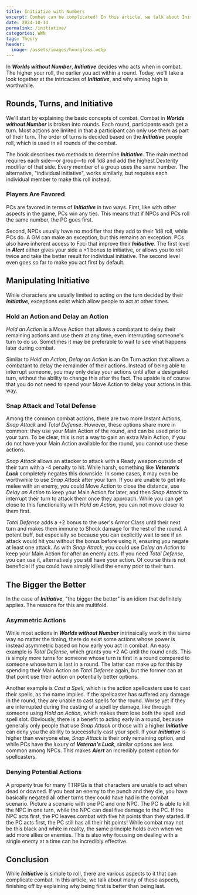 ```yaml
---
title: Initiative with Numbers
excerpt: Combat can be complicated! In this article, we talk about Initiative, finishing off explaining why being first is better than being last.
date: 2024-10-14
permalink: /initiative/
categories: WWN
tags: Theory
header:
  image: /assets/images/hourglass.webp
---
```

In ***Worlds without Number***, ***Initiative*** decides who acts when in combat. The higher your roll, the earlier you act within a round. Today, we'll take a look together at the intricacies of ***Initiative***, and why aiming high is worthwhile.
## Rounds, Turns, and Initiative
We'll start by explaining the basic concepts of combat. Combat in ***Worlds without Number*** is broken into rounds. Each round, participants each get a turn. Most actions are limited in that a participant can only use them as part of their turn. The order of turns is decided based on the ***Initiative*** people roll, which is used in all rounds of the combat.

The book describes two methods to determine ***Initiative***. The main method requires each side—or group—to roll 1d8 and add the highest Dexterity modifier of that side. Every member of a group uses the same number. The alternative, "individual initiative", works similarly, but requires each individual member to make this roll instead. 
### Players Are Favored
PCs are favored in terms of ***Initiative*** in two ways. First, like with other aspects in the game, PCs win any ties. This means that if NPCs and PCs roll the same number, the PC goes first. 

Second, NPCs usually have no modifier that they add to their 1d8 roll, while PCs do. A GM can make an exception, but this remains an exception. PCs also have inherent access to Foci that improve their ***Initiative***. The first level in ***Alert*** either gives your side a +1 bonus to initiative, or allows you to roll twice and take the better result for individual initiative. The second level even goes so far to make you act first by default.
## Manipulating Initiative
While characters are usually limited to acting on the turn decided by their ***Initiative***, exceptions exist which allow people to act at other times.
### Hold an Action and Delay an Action 
*Hold an Action* is a Move Action that allows a combatant to delay their remaining actions and use them at any time, even interrupting someone's turn to do so. Sometimes it may be preferable to wait to see what happens later during combat.

Similar to *Hold an Action*, *Delay an Action* is an On Turn action that allows a combatant to delay the remainder of their actions. Instead of being able to interrupt someone, you may only delay your actions until after a designated turn, without the ability to change this after the fact. The upside is of course that you do not need to spend your Move Action to delay your actions in this way.
### Snap Attack and Total Defense
Among the common combat actions, there are two more Instant Actions, *Snap Attack* and *Total Defense*. However, these options share more in common: they use your Main Action of the round, and can be used prior to your turn. To be clear, this is not a way to gain an extra Main Action, if you do not have your Main Action available for the round, you cannot use these actions.

*Snap Attack* allows an attacker to attack with a Ready weapon outside of their turn with a -4 penalty to hit. While harsh, something like ***Veteran's Luck*** completely negates this downside. In some cases, it may even be worthwhile to use *Snap Attack* after your turn. If you are unable to get into melee with an enemy, you could Move Action to close the distance, use *Delay an Action* to keep your Main Action for later, and then *Snap Attack* to interrupt their turn to attack them once they approach. While you can get close to this functionality with *Hold an Action*, you can not move closer to them first.

*Total Defense* adds a +2 bonus to the user's Armor Class until their next turn and makes them immune to Shock damage for the rest of the round. A potent buff, but especially so because you can explicitly wait to see if an attack would hit you without the bonus before using it, ensuring you negate at least one attack. As with *Snap Attack*, you could use *Delay an Action* to keep your Main Action for after an enemy acts. If you need *Total Defense*, you can use it, alternatively you still have your action. Of course this is not beneficial if you could have simply killed the enemy prior to their turn.
## The Bigger the Better
In the case of ***Initiative***, "the bigger the better" is an idiom that definitely applies. The reasons for this are multifold.
### Asymmetric Actions
While most actions in ***Worlds without Number*** intrinsically work in the same way no matter the timing, there do exist some actions whose power is instead asymmetric based on how early you act in combat. An easy example is *Total Defense*, which grants you +2 AC until the round ends. This is simply more turns for someone whose turn is first in a round compared to someone whose turn is last in a round. The latter can make up for this by spending their Main Action on *Total Defense* again, but the former can at that point use their action on potentially better options.

Another example is *Cast a Spell*, which is the action spellcasters use to cast their spells, as the name implies. If the spellcaster has suffered any damage in the round, they are unable to cast spells for the round. Worse yet if they are interrupted during the casting of a spell by damage, like through someone using *Hold an Action*, which makes them lose both the spell and spell slot. Obviously, there is a benefit to acting early in a round, because generally only people that use *Snap Attack* or those with a higher ***Initiative*** can deny you the ability to successfully cast your spell. If your ***Initiative*** is higher than everyone else, *Snap Attack* is their only remaining option, and while PCs have the luxury of ***Veteran's Luck***, similar options are less common among NPCs. This makes ***Alert*** an incredibly potent option for spellcasters.
### Denying Potential Actions
A property true for many TTRPGs is that characters are unable to act when dead or downed. If you beat an enemy to the punch and they die, you have basically negated all other turns they could have had in the combat scenario. Picture a scenario with one PC and one NPC. The PC is able to kill the NPC in one turn, while the NPC can deal five damage to the PC. If the NPC acts first, the PC leaves combat with five hit points than they started. If the PC acts first, the PC still has all their hit points! While combat may not be this black and white in reality, the same principle holds even when we add more allies or enemies. This is also why focusing on dealing with a single enemy at a time can be incredibly effective.
## Conclusion
While ***Initiative*** is simple to roll, there are various aspects to it that can complicate combat. In this article, we talk about many of these aspects, finishing off by explaining why being first is better than being last.